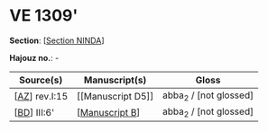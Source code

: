 # VE 1309'

**Section**: [[Section NINDA]]

**Hajouz no.**: -

| Source(s)       | Manuscript(s)     | Gloss                            |
| --------------- | ----------------- | -------------------------------- |
| [[AZ]] rev.I:15 | [[Manuscript D5]] | abba<sub>2</sub> / [not glossed] |
| [[BD]] III:6'   | [[Manuscript B]]  | abba<sub>2</sub> / [not glossed] |


[//begin]: # "Autogenerated link references for markdown compatibility"
[Section NINDA]: <Section NINDA> "NINDA"
[AZ]: AZ "MEE 4, 63 + MEE 4, 64 = TM.75.G.10023 + TM.75.G.11301"
[BD]: BD "MEE 4 68 = TM.75.G.4541"
[Manuscript B]: <Manuscript B> "Manuscript B"
[//end]: # "Autogenerated link references"